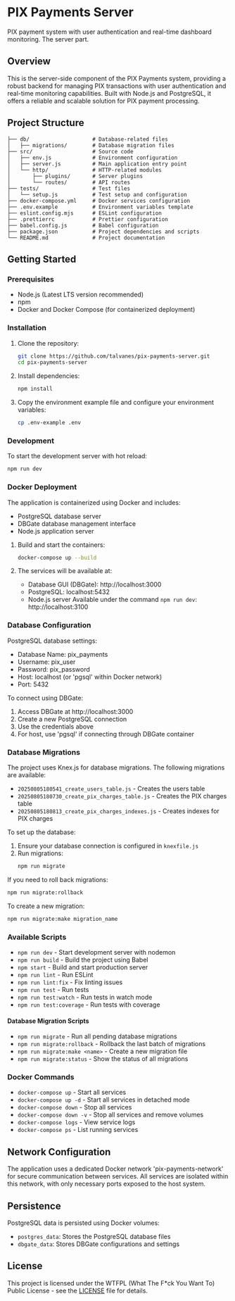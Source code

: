 # PIX Payments Server

PIX payment system with user authentication and real-time dashboard monitoring. The server part.

## Overview

This is the server-side component of the PIX Payments system, providing a robust backend for managing PIX transactions with user authentication and real-time monitoring capabilities. Built with Node.js and PostgreSQL, it offers a reliable and scalable solution for PIX payment processing.

## Project Structure

```
├── db/                    # Database-related files
│   ├── migrations/        # Database migration files
├── src/                   # Source code
│   ├── env.js             # Environment configuration
│   ├── server.js          # Main application entry point
│   └── http/              # HTTP-related modules
│       ├── plugins/       # Server plugins
│       └── routes/        # API routes
├── tests/                 # Test files
│   └── setup.js           # Test setup and configuration
├── docker-compose.yml     # Docker services configuration
├── .env.example           # Environment variables template
├── eslint.config.mjs      # ESLint configuration
├── .prettierrc            # Prettier configuration
├── babel.config.js        # Babel configuration
├── package.json           # Project dependencies and scripts
└── README.md              # Project documentation
```

## Getting Started

### Prerequisites

- Node.js (Latest LTS version recommended)
- npm
- Docker and Docker Compose (for containerized deployment)

### Installation

1. Clone the repository:
   ```bash
   git clone https://github.com/talvanes/pix-payments-server.git
   cd pix-payments-server
   ```

2. Install dependencies:
   ```bash
   npm install
   ```

3. Copy the environment example file and configure your environment variables:
   ```bash
   cp .env-example .env
   ```

### Development

To start the development server with hot reload:
```bash
npm run dev
```

### Docker Deployment

The application is containerized using Docker and includes:
- PostgreSQL database server
- DBGate database management interface
- Node.js application server

1. Build and start the containers:
   ```bash
   docker-compose up --build
   ```

2. The services will be available at:
   - Database GUI (DBGate): http://localhost:3000
   - PostgreSQL: localhost:5432
   - Node.js server
     Available under the command `npm run dev`: http://localhost:3100

### Database Configuration

PostgreSQL database settings:
- Database Name: pix_payments
- Username: pix_user
- Password: pix_password
- Host: localhost (or 'pgsql' within Docker network)
- Port: 5432

To connect using DBGate:
1. Access DBGate at http://localhost:3000
2. Create a new PostgreSQL connection
3. Use the credentials above
4. For host, use 'pgsql' if connecting through DBGate container

### Database Migrations

The project uses Knex.js for database migrations. The following migrations are available:

- `20250805180541_create_users_table.js` - Creates the users table
- `20250805180730_create_pix_charges_table.js` - Creates the PIX charges table
- `20250805180813_create_pix_charges_indexes.js` - Creates indexes for PIX charges

To set up the database:

1. Ensure your database connection is configured in `knexfile.js`
2. Run migrations:
   ```bash
   npm run migrate
   ```

If you need to roll back migrations:
```bash
npm run migrate:rollback
```

To create a new migration:
```bash
npm run migrate:make migration_name
```

### Available Scripts

- `npm run dev` - Start development server with nodemon
- `npm run build` - Build the project using Babel
- `npm start` - Build and start production server
- `npm run lint` - Run ESLint
- `npm run lint:fix` - Fix linting issues
- `npm run test` - Run tests
- `npm run test:watch` - Run tests in watch mode
- `npm run test:coverage` - Run tests with coverage

#### Database Migration Scripts

- `npm run migrate` - Run all pending database migrations
- `npm run migrate:rollback` - Rollback the last batch of migrations
- `npm run migrate:make <name>` - Create a new migration file
- `npm run migrate:status` - Show the status of all migrations

### Docker Commands

- `docker-compose up` - Start all services
- `docker-compose up -d` - Start all services in detached mode
- `docker-compose down` - Stop all services
- `docker-compose down -v` - Stop all services and remove volumes
- `docker-compose logs` - View service logs
- `docker-compose ps` - List running services

## Network Configuration

The application uses a dedicated Docker network 'pix-payments-network' for secure communication between services. All services are isolated within this network, with only necessary ports exposed to the host system.

## Persistence

PostgreSQL data is persisted using Docker volumes:
- `postgres_data`: Stores the PostgreSQL database files
- `dbgate_data`: Stores DBGate configurations and settings

## License

This project is licensed under the WTFPL (What The F*ck You Want To) Public License - see the [LICENSE](LICENSE) file for details.
